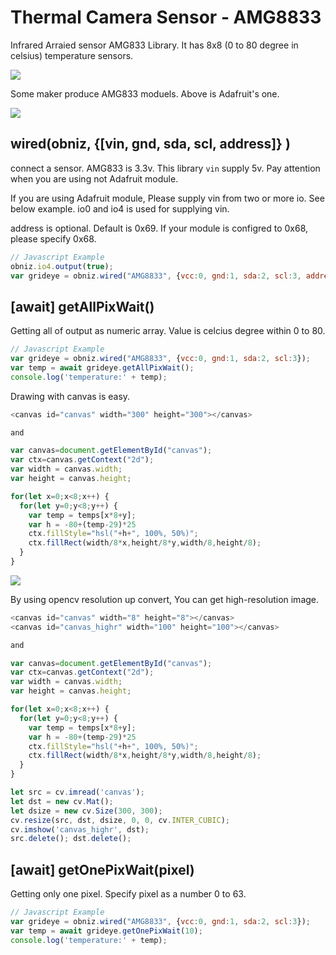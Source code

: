 # Thermal Camera Sensor - AMG8833
Infrared Arraied sensor AMG833 Library.
It has 8x8 (0 to 80 degree in celsius) temperature sensors.

![](./image.jpg)

Some maker produce AMG833 moduels.
Above is Adafruit's one.

![](./gif.gif)


## wired(obniz,  {[vin, gnd, sda, scl, address]} )
connect a sensor.
AMG833 is 3.3v. This library `vin` supply 5v. Pay attention when you are using not Adafruit module.

If you are using Adafruit module, Please supply vin from two or more io. See below example. io0 and io4 is used for supplying vin.

address is optional. Default is 0x69. If your module is configred to 0x68, please specify 0x68.

```javascript
// Javascript Example
obniz.io4.output(true);
var grideye = obniz.wired("AMG8833", {vcc:0, gnd:1, sda:2, scl:3, address:0x69});
```


## [await] getAllPixWait()
Getting all of output as numeric array.
Value is celcius degree within 0 to 80.
```javascript
// Javascript Example
var grideye = obniz.wired("AMG8833", {vcc:0, gnd:1, sda:2, scl:3});
var temp = await grideye.getAllPixWait();
console.log('temperature:' + temp);
```

Drawing with canvas is easy.

```javascript
<canvas id="canvas" width="300" height="300"></canvas>

and

var canvas=document.getElementById("canvas");
var ctx=canvas.getContext("2d");
var width = canvas.width;
var height = canvas.height;

for(let x=0;x<8;x++) {
  for(let y=0;y<8;y++) {
    var temp = temps[x*8+y];
    var h = -80+(temp-29)*25
    ctx.fillStyle="hsl("+h+", 100%, 50%)";
    ctx.fillRect(width/8*x,height/8*y,width/8,height/8);
  }
}
```

![](./normalresl.png)

By using opencv resolution up convert, You can get high-resolution image.

```javascript
<canvas id="canvas" width="8" height="8"></canvas>
<canvas id="canvas_highr" width="100" height="100"></canvas>

and

var canvas=document.getElementById("canvas");
var ctx=canvas.getContext("2d");
var width = canvas.width;
var height = canvas.height;

for(let x=0;x<8;x++) {
  for(let y=0;y<8;y++) {
    var temp = temps[x*8+y];
    var h = -80+(temp-29)*25
    ctx.fillStyle="hsl("+h+", 100%, 50%)";
    ctx.fillRect(width/8*x,height/8*y,width/8,height/8);
  }
}

let src = cv.imread('canvas');
let dst = new cv.Mat();
let dsize = new cv.Size(300, 300);
cv.resize(src, dst, dsize, 0, 0, cv.INTER_CUBIC);
cv.imshow('canvas_highr', dst);
src.delete(); dst.delete();
```

## [await] getOnePixWait(pixel)
Getting only one pixel. Specify pixel as a number 0 to 63.

```javascript
// Javascript Example
var grideye = obniz.wired("AMG8833", {vcc:0, gnd:1, sda:2, scl:3});
var temp = await grideye.getOnePixWait(10);
console.log('temperature:' + temp);
```
